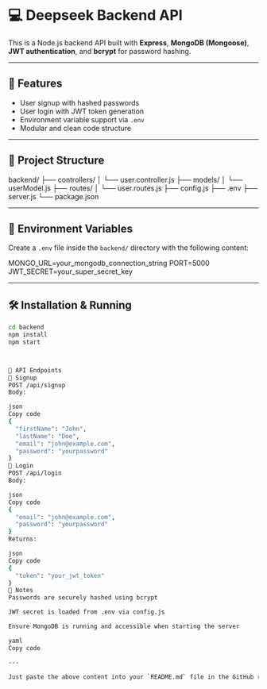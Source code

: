 # 💻 Deepseek Backend API

This is a Node.js backend API built with **Express**, **MongoDB (Mongoose)**, **JWT authentication**, and **bcrypt** for password hashing.

---

## 🚀 Features

- User signup with hashed passwords
- User login with JWT token generation
- Environment variable support via `.env`
- Modular and clean code structure

---

## 📁 Project Structure


backend/
├── controllers/
│ └── user.controller.js
├── models/
│ └── userModel.js
├── routes/
│ └── user.routes.js
├── config.js
├── .env
├── server.js
└── package.json




---

## 🔐 Environment Variables

Create a `.env` file inside the `backend/` directory with the following content:

MONGO_URL=your_mongodb_connection_string
PORT=5000
JWT_SECRET=your_super_secret_key



---

## 🛠️ Installation & Running

```bash
cd backend
npm install
npm start



📡 API Endpoints
📝 Signup
POST /api/signup
Body:

json
Copy code
{
  "firstName": "John",
  "lastName": "Doe",
  "email": "john@example.com",
  "password": "yourpassword"
}
🔑 Login
POST /api/login
Body:

json
Copy code
{
  "email": "john@example.com",
  "password": "yourpassword"
}
Returns:

json
Copy code
{
  "token": "your_jwt_token"
}
📝 Notes
Passwords are securely hashed using bcrypt

JWT secret is loaded from .env via config.js

Ensure MongoDB is running and accessible when starting the server

yaml
Copy code

---

Just paste the above content into your `README.md` file in the GitHub repository. Let me know if you want to include curl commands or Postman collection links too.








